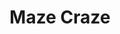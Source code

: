 ---
layout: video
series: Mike and Bootsy
episode: 25
title: Maze Craze
permalink: /mike-and-bootsy/episode-25
video_info:
  - youtube;YouTube;f4GvhNX_3OY
release_date: 2016-06-30
platforms:
  - Atari 2600
short_platforms:
  - Atari 2600
thumbnails:
games:
  - Maze Craze
current_description: |
  Mike and Bootsy play Maze Craze for Atari 2600!
---